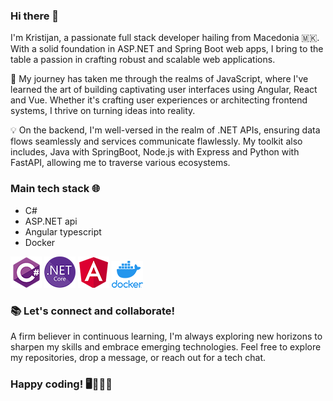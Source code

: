 ### Hi there 👋
 I'm Kristijan, a passionate full stack developer hailing from Macedonia 🇲🇰. With a solid foundation in ASP.NET and Spring Boot web apps, I bring to the table a passion in crafting robust and scalable web applications.

🚀 My journey has taken me through the realms of JavaScript, where I've learned the art of building captivating user interfaces using Angular, React and Vue. Whether it's crafting user experiences or architecting frontend systems, I thrive on turning ideas into reality.

💡 On the backend, I'm well-versed in the realm of .NET APIs, ensuring data flows seamlessly and services communicate flawlessly. My toolkit also includes, Java with SpringBoot, Node.js with Express and Python with FastAPI, allowing me to traverse various ecosystems.

### Main tech stack 🌐
- C#
- ASP.NET api
- Angular typescript
- Docker

![cs_image](cs_sm.png) ![aspnet_image](dotnet_sm.png) ![angular_image](angular_sm.png) ![docker_image](docker_sm.png)

### 📚 Let's connect and collaborate!
A firm believer in continuous learning, I'm always exploring new horizons to sharpen my skills and embrace emerging technologies. Feel free to explore my repositories, drop a message, or reach out for a tech chat.

### Happy coding! 🖥️👨‍💻🌟
